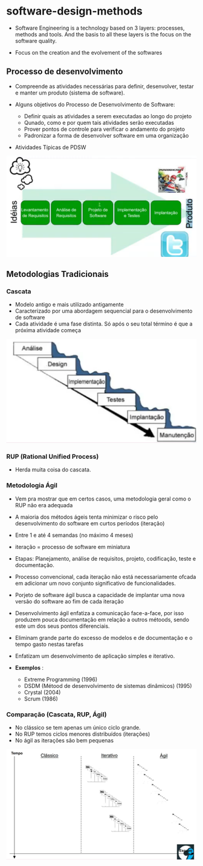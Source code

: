 # software-design-methods

* Software Engineering is a technology based on 3 layers: processes, methods and tools. And the basis to all these layers is the focus on the software quality.

* Focus on the creation and the evolvement of the softwares

## Processo de desenvolvimento

* Compreende as atividades necessárias para definir, desenvolver, testar e manter um produto (sistema de software).

* Alguns objetivos do Processo de Desenvolvimento de Software:
    * Definir quais as atividades a serem executadas ao longo do projeto
    * Qunado, como e por quem tais atividades serão executadas
    * Prover pontos de controle para verificar o andamento do projeto
    * Padronizar a forma de desenvolver software em uma organização

* Atividades Típicas de PDSW

![](./imgs/atpdsw.png)

## Metodologias Tradicionais

### Cascata

* Modelo antigo e mais utilizado antigamente
* Caracterizado por uma abordagem sequencial para o desenvolvimento de software
* Cada atividade é uma fase distinta. Só após o seu total término é que a próxima atividade começa

![](./imgs/waterfall.png)

### RUP (Rational Unified Process)

* Herda muita coisa do cascata.

### Metodologia Ágil

* Vem pra mostrar que em certos casos, uma metodologia geral como o RUP não era adequada
* A maioria dos métodos ágeis tenta minimizar o risco pelo desenvolvimento do software em curtos períodos (iteração)
* Entre 1 e até 4 semandas (no máximo 4 meses)
* iteração = processo de software em miniatura
* Etapas: Planejamento, análise de requisitos, projeto, codificação, teste e documentação.

* Processo convencional, cada iteração não está necessariamente ofcada em adicionar um novo conjunto significativo de funcionalidades.
* Porjeto de software ágil busca a capacidade de implantar uma nova versão do software ao fim de cada iteração
* Desenvolvimento ágil enfatiza a comunicação face-a-face, por isso produzem pouca documentação em relação a outros métoods, sendo este um dos seus pontos diferenciais.
* Eliminam grande parte do excesso de modelos e de documentação e o tempo gasto nestas tarefas
* Enfatizam um desenvolvimento de aplicação simples e iterativo.
* **Exemplos** : 
    * Extreme Programming (1996)
    * DSDM (Métood de desenvolvimento de sistemas dinâmicos) (1995)
    * Crystal (2004)
    * Scrum (1986)

### Comparação (Cascata, RUP, Ágil)

* No clássico se tem apenas um único ciclo grande.
* No RUP temos ciclos menores distribuídos (iterações)
* No ágil as iterações são bem pequenas
  
![](./imgs/comparação.png)

